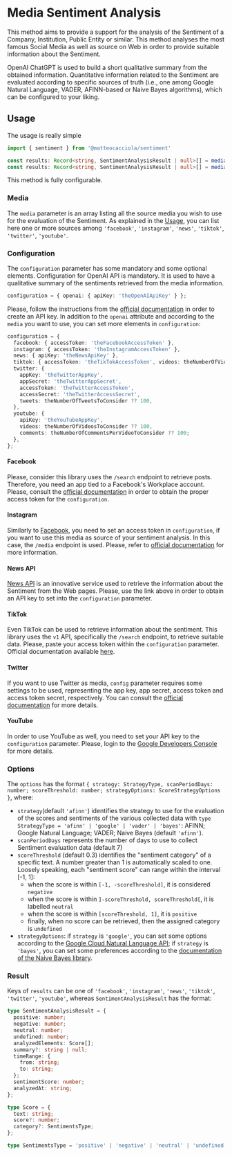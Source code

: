 # Media Sentiment Analysis

This method aims to provide a support for the analysis of the Sentiment of a Company, Institution, Public Entity
or similar. This method analyses the most famous Social Media as well as source on Web in order to provide suitable information
about the Sentiment.

OpenAI ChatGPT is used to build a short qualitative summary from the obtained information. Quantitative information
related to the Sentiment are evaluated according to specific sources of truth (i.e., one among Google Natural Language,
VADER, AFINN-based or Naive Bayes algorithms), which can be configured to your liking.

## Usage
The usage is really simple
```typescript
import { sentiment } from '@matteocacciola/sentiment'

const results: Record<string, SentimentAnalysisResult | null>[] = mediaSentiment('yourCompany', media, configuration);
const results: Record<string, SentimentAnalysisResult | null>[] = mediaSentiment('yourCompany', media, configuration, options);
```
This method is fully configurable.

### Media
The `media` parameter is an array listing all the source media you wish to use for the evaluation of the
Sentiment. As explained in the [Usage](#usage), you can list here one or more sources among `'facebook'`, `'instagram'`,
`'news'`, `'tiktok'`, `'twitter'`, `'youtube'`.

### Configuration
The `configuration` parameter has some mandatory and some optional elements. Configuration for OpenAI API is mandatory.
It is used to have a qualitative summary of the sentiments retrieved from the media information.
```typescript
configuration = { openai: { apiKey: 'theOpenAIApiKey' } };
```
Please, follow the instructions from the [official documentation](https://platform.openai.com/account/api-keys)
in order to create an API key.
In addition to the `openai` attribute and according to the `media` you want to use, you can set more elements in `configuration`:
```typescript
configuration = {
  facebook: { accessToken: 'theFacebookAccessToken' },
  instagram: { accessToken: 'theInstagramAccessToken' },
  news: { apiKey: 'theNewsApiKey' },
  tiktok: { accessToken: 'theTikTokAccessToken', videos: theNumberOfVideosToConsider ?? 200 },
  twitter: {
    appKey: 'theTwitterAppKey',
    appSecret: 'theTwitterAppSecret',
    accessToken: 'theTwitterAccessToken',
    accessSecret: 'theTwitterAccessSecret',
    tweets: theNumberOfTweetsToConsider ?? 100,
  },
  youtube: {
    apiKey: 'theYouTubeAppKey',
    videos: theNumberOfVideosToConsider ?? 100,
    comments: theNumberOfCommentsPerVideoToConsider ?? 100;
  },
};
```

#### Facebook
Please, consider this library uses the `/search` endpoint to retrieve posts. Therefore, you need an app tied to a
Facebook's Workplace account. Please, consult the [official documentation](https://developers.facebook.com/docs/graph-api/)
in order to obtain the proper access token for the `configuration`.

#### Instagram
Similarly to [Facebook](#facebook), you need to set an access token in `configuration`, if you want to use this media as
source of your sentiment analysis. In this case, the `/media` endpoint is used. Please, refer to
[official documentation](https://developers.facebook.com/docs/instagram) for more information.

#### News API
[News API](https://newsapi.org/) is an innovative service used to retrieve the information about the Sentiment from the
Web pages. Please, use the link above in order to obtain an API key to set into the `configuration` parameter.

#### TikTok
Even TikTok can be used to retrieve information about the sentiment. This library uses the `v1` API, specifically the
`/search` endpoint, to retrieve suitable data. Please, paste your access token within the `configuration` parameter.
Official documentation available [here](https://developers.tiktok.com/doc/overview/).

#### Twitter
If you want to use Twitter as media, `config` parameter requires some settings to be used, representing the app key,
app secret, access token and access token secret, respectively. You can consult the
[official documentation](https://developer.twitter.com/en/docs/twitter-api) for more details.

#### YouTube
In order to use YouTube as well, you need to set your API key to the `configuration` parameter.
Please, login to the [Google Developers Console](https://console.cloud.google.com/apis/dashboard) for more details.

### Options
The `options` has the format `{ strategy: StrategyType, scanPeriodDays: number; scoreThreshold: number; strategyOptions: ScoreStrategyOptions }`,
where:

- `strategy`(default `'afinn'`) identifies the strategy to use for the evaluation of the scores and sentiments of the
  various collected data with `type StrategyType = 'afinn' | 'google' | 'vader' | 'bayes'`: AFINN; Google Natural
  Language; VADER; Naive Bayes (default `'afinn'`).
- `scanPeriodDays` represents the number of days to use to collect Sentiment evaluation data (default 7)
- `scoreThreshold` (default 0.3) identifies the "sentiment category" of a specific text. A number greater than 1 is
  automatically scaled to one. Loosely speaking, each "sentiment score" can range within the interval [-1, 1]:
  - when the score is within `[-1, -scoreThreshold]`, it is considered `negative`
  - when the score is within `]-scoreThreshold, scoreThreshold[`, it is labelled `neutral`
  - when the score is within `[scoreThreshold, 1]`, it is `positive`
  - finally, when no score can be retrieved, then the assigned category is `undefined`
- `strategyOptions`: if `strategy` is `'google'`, you can set some options according to the [Google Cloud Natural Language
  API](https://cloud.google.com/natural-language/docs/reference/rest); if `strategy` is `'bayes'`, you can set some preferences
  according to the [documentation of the Naive Bayes library](./libraries/naive-bayes.md#data).

### Result
Keys of `results` can be one of `'facebook'`, `'instagram'`, `'news'`, `'tiktok'`, `'twitter'`, `'youtube'`, whereas
`SentimentAnalysisResult` has the format:
```typescript
type SentimentAnalysisResult = {
  positive: number;
  negative: number;
  neutral: number;
  undefined: number;
  analyzedElements: Score[];
  summary?: string | null;
  timeRange: {
    from: string;
    to: string;
  };
  sentimentScore: number;
  analyzedAt: string;
};

type Score = {
  text: string;
  score?: number;
  category?: SentimentsType;
};

type SentimentsType = 'positive' | 'negative' | 'neutral' | 'undefined';
```
